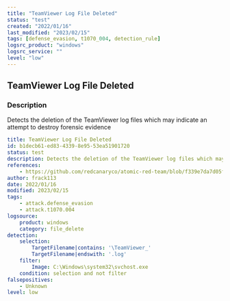 ```yaml
---
title: "TeamViewer Log File Deleted"
status: "test"
created: "2022/01/16"
last_modified: "2023/02/15"
tags: [defense_evasion, t1070_004, detection_rule]
logsrc_product: "windows"
logsrc_service: ""
level: "low"
---
```


## TeamViewer Log File Deleted

### Description

Detects the deletion of the TeamViewer log files which may indicate an attempt to destroy forensic evidence

```yml
title: TeamViewer Log File Deleted
id: b1decb61-ed83-4339-8e95-53ea51901720
status: test
description: Detects the deletion of the TeamViewer log files which may indicate an attempt to destroy forensic evidence
references:
    - https://github.com/redcanaryco/atomic-red-team/blob/f339e7da7d05f6057fdfcdd3742bfcf365fee2a9/atomics/T1070.004/T1070.004.md
author: frack113
date: 2022/01/16
modified: 2023/02/15
tags:
    - attack.defense_evasion
    - attack.t1070.004
logsource:
    product: windows
    category: file_delete
detection:
    selection:
        TargetFilename|contains: '\TeamViewer_'
        TargetFilename|endswith: '.log'
    filter:
        Image: C:\Windows\system32\svchost.exe
    condition: selection and not filter
falsepositives:
    - Unknown
level: low

```
